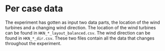 # Per case data
The experiment has gotten as input two data parts, the location of the wind turbines and a changing wind direction.
The location of the wind turbines can be found in `HKN_*_layout_balanced.csv`. 
The wind direction can be found in `HKN_*_dir.csv`. 
These two files contain all the data that changes throughout the experiment.